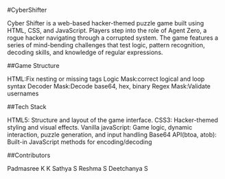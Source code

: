 #CyberShifter

Cyber Shifter is a web-based hacker-themed puzzle game built using HTML, CSS, and JavaScript. Players step into the role of Agent Zero, a rogue hacker navigating through a corrupted system. The game features a series of mind-bending challenges that test logic, pattern recognition, decoding skills, and knowledge of regular expressions.

##Game Structure

HTML:Fix nesting or missing tags
Logic Mask:correct logical and loop syntax
Decoder Mask:Decode base64, hex, binary
Regex Mask:Validate usernames

##Tech Stack

HTML5: Structure and layout of the game interface.
CSS3: Hacker-themed styling and visual effects.
Vanilla javaScript: Game logic, dynamic interaction, puzzle generation, and input handling
Base64 API(btoa, atob): Built-in JavaScript methods for encoding/decoding

##Contributors

Padmasree K K
Sathya S
Reshma S
Deetchanya S
